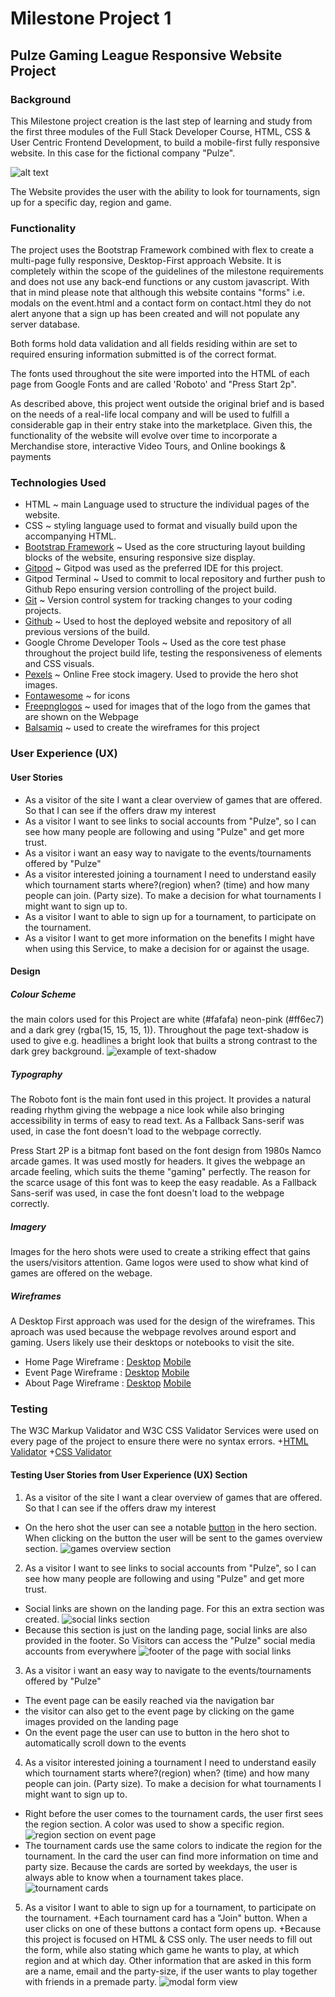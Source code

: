 # Milestone Project 1
## Pulze Gaming League Responsive Website Project 
### Background 
This Milestone project creation is the last step of learning and study from the first three modules of the Full Stack Developer Course, HTML, CSS & User Centric Frontend Development, to build a mobile-first fully responsive website. In this case for the fictional company "Pulze". 

![alt text](https://github.com/Gonzo2500/Milestone_project_1/blob/master/documentation/screenshots/screenshot-hero.PNG "Hero-shot index.html")

The Website provides the user with the ability to look for tournaments, sign up for a specific day, region and game.

### Functionality 
The project uses the Bootstrap Framework combined with flex to create a multi-page fully responsive, Desktop-First approach Website. It is completely within the scope of the guidelines of the milestone requirements and does not use any back-end functions or  any custom javascript. With that in mind please note that although this website contains "forms" i.e. modals on the event.html and a contact form on contact.html they do not alert anyone that a sign up has been created and will not populate any server database.

Both forms hold data validation and all fields residing within are set to required ensuring information submitted is of the correct format.

The fonts used throughout the site were imported into the HTML of each page from Google Fonts and are called 'Roboto' and "Press Start 2p".

As described above, this project went outside the original brief and is based on the needs of a real-life local company and will be used to fulfill a considerable gap in their entry stake into the marketplace. Given this, the functionality of the website will evolve over time to incorporate a Merchandise store, interactive Video Tours, and Online bookings & payments

### Technologies Used
+ HTML ~ main Language used to structure the individual pages of the website.
+ CSS ~ styling language used to format and visually build upon the accompanying HTML.
+ [Bootstrap Framework](https://getbootstrap.com/) ~ Used as the core structuring layout building blocks of the website, ensuring responsive size display.
+ [Gitpod](https://www.gitpod.io/) ~ Gitpod was used as the preferred IDE for this project.
+ Gitpod Terminal ~ Used to commit to local repository and further push to Github Repo ensuring version controlling of the project build.
+ [Git](https://git-scm.com/) ~ Version control system for tracking changes to your coding projects.
+ [Github](https://github.com/) ~ Used to host the deployed website and repository of all previous versions of the build.
+ Google Chrome Developer Tools ~ Used as the core test phase throughout the project build life, testing the responsiveness of elements and CSS visuals.
+ [Pexels](https://www.pexels.com/) ~ Online Free stock imagery. Used to provide the hero shot images.
+ [Fontawesome](https://fontawesome.com/) ~ for icons 
+ [Freepnglogos](https://www.freepnglogos.com/) ~ used for images that of the logo from the games that are shown on the Webpage
+ [Balsamiq](https://balsamiq.com/) ~ used to create the wireframes for this project

### User Experience (UX) 
#### User Stories 
+ As a visitor of the site I want a clear overview of games that are offered. So that I can see if the offers draw my interest
+ As a visitor I want to see links to social accounts from "Pulze", so I can see how many people are following and using "Pulze" and get more trust.  
+ As a visitor i want an easy way to navigate to the events/tournaments offered by "Pulze"
+ As a visitor interested joining a tournament I need to understand easily which tournament starts where?(region) when? (time) and how many people can join. (Party size). To make a decision for what tournaments I might want to sign up to. 
+ As a visitor I want to able to sign up for a tournament, to participate on the tournament.
+ As a visitor I want to get more information on the benefits I might have when using this Service, to make a decision for or against the usage.

#### Design
##### Colour Scheme
the main colors used for this Project are white (#fafafa) neon-pink (#ff6ec7) and a dark grey (rgba(15, 15, 15, 1)). Throughout the page text-shadow is used to give e.g. headlines a bright look that builts a strong contrast to the dark grey background. 
![example of text-shadow ](https://github.com/Gonzo2500/Milestone_project_1/blob/master/documentation/screenshots/headline-shadow-screenshot.PNG "example of text-shadow")

##### Typography
The Roboto font is the main font used in this project. It provides a natural reading rhythm giving the webpage a nice look while also bringing accessibility in terms of easy to read text. As a Fallback Sans-serif was used, in case the font doesn't load to the webpage correctly.

Press Start 2P is a bitmap font based on the font design from 1980s Namco arcade games. It was used mostly for headers. It gives the webpage an arcade feeling, which suits the theme "gaming" perfectly. The reason for the scarce usage of this font was to keep the easy readable. As a Fallback Sans-serif was used, in case the font doesn't load to the webpage correctly.

##### Imagery
Images for the hero shots were used to create a striking effect that gains the users/visitors attention. Game logos were used to show what kind of games are offered on the webage.
 
##### Wireframes
A Desktop First approach was used for the design of the wireframes.  This aproach was used because the webpage revolves around esport and gaming. Users likely use their desktops or notebooks to visit the site. 
 + Home Page Wireframe : [Desktop](https://github.com/Gonzo2500/Milestone_project_1/blob/master/documentation/lp_desktop.pdf)    [Mobile](https://github.com/Gonzo2500/Milestone_project_1/blob/master/documentation/lp_mobile.pdf)
 + Event Page Wireframe : [Desktop](https://github.com/Gonzo2500/Milestone_project_1/blob/master/documentation/event_desktop.pdf)    [Mobile](https://github.com/Gonzo2500/Milestone_project_1/blob/master/documentation/eventpage_mobile.pdf)
 + About Page Wireframe : [Desktop](https://github.com/Gonzo2500/Milestone_project_1/blob/master/documentation/about_us_desktop.pdf)    [Mobile](https://github.com/Gonzo2500/Milestone_project_1/blob/master/documentation/about_us_mobile.pdf)

### Testing
The W3C Markup Validator and W3C CSS Validator Services were used on every page of the project to ensure there were no syntax errors.
+[HTML Validator](https://github.com/Gonzo2500/Milestone_project_1/blob/master/documentation/screenshots/screenshot-html.PNG)
+[CSS Validator](https://github.com/Gonzo2500/Milestone_project_1/blob/master/documentation/screenshots/css-validator.PNG)

#### Testing User Stories from User Experience (UX) Section
1. As a visitor of the site I want a clear overview of games that are offered. So that I can see if the offers draw my interest
+ On the hero shot the user can see a notable  [button](https://github.com/Gonzo2500/Milestone_project_1/blob/master/documentation/screenshots/btn-games.PNG) in the hero section. When clicking on the button the user will be sent to the games overview section. 
![games overview section ](https://github.com/Gonzo2500/Milestone_project_1/blob/master/documentation/screenshots/choose-your-game.PNG "games overview section")

2. As a visitor I want to see links to social accounts from "Pulze", so I can see how many people are following and using "Pulze" and get more trust.  
+ Social links are shown on the landing page. For this an extra section was created.
![social links section ](https://github.com/Gonzo2500/Milestone_project_1/blob/master/documentation/screenshots/join-us.PNG "social links section")
+ Because this section is just on the landing page, social links are also provided in the footer. So Visitors can access the "Pulze" social media accounts from everywhere
![footer of the page with social links](https://github.com/Gonzo2500/Milestone_project_1/blob/master/documentation/screenshots/footer.PNG "footer of the page with social links")

3. As a visitor i want an easy way to navigate to the events/tournaments offered by "Pulze"
+ The event page can be easily reached via the navigation bar
+ the visitor can also get to the event page by clicking on the game images provided on the landing page
+ On the event page the user can use to button in the hero shot to automatically scroll down to the events

4. As a visitor interested joining a tournament I need to understand easily which tournament starts where?(region) when? (time) and how many people can join. (Party size). To make a decision for what tournaments I might want to sign up to. 
+ Right before the user comes to the tournament cards, the user first sees the region section. A color was used to show a specific region.
![region section on event page](https://github.com/Gonzo2500/Milestone_project_1/blob/master/documentation/screenshots/region.PNG "region section on event page")
+ The tournament cards use the same colors to indicate the region for the tournament. In the card the user can find more information on time and party size. Because the cards are sorted by weekdays, the user is always able to know when a tournament takes place.
![tournament cards](https://github.com/Gonzo2500/Milestone_project_1/blob/master/documentation/screenshots/tournament-cards.PNG "tournament cards")

5. As a visitor I want to able to sign up for a tournament, to participate on the tournament.
+Each tournament card has a "Join" button. When a user clicks on one of these buttons a contact form opens up.
+Because this project is focused on HTML & CSS only. The user needs to fill out the form, while also stating which game he wants to play, at which region and at which day. Other information that are asked in this form are a name, email and the party-size, if the user wants to play together with friends in a premade party.
![modal form view](https://github.com/Gonzo2500/Milestone_project_1/blob/master/documentation/screenshots/modal.PNG "modal form view")



